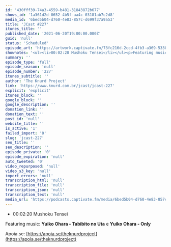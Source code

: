 ```yaml
---
id: '430fff39-74a3-4559-b481-31843872b677'
shows_id: '1a361d2d-0652-4b5f-aa4c-03181ab7c2d8'
media_id: '6bed5b04-d760-4e83-857c-d699f37a9a53'
title: 'JCast #227'
itunes_title: ''
published_date: '2021-06-20T19:00:00.000Z'
guid: 'null'
status: 'Scheduled'
episode_art: 'https://artwork.captivate.fm/73fc216d-2ccd-4fb3-a369-53383792f4fc/0aLPZC_8LyqQGn5sETlIWSgd.jpg'
shownotes: '<ul><li>00:02:20 Mushoku Tensei</li></ul><p>Featuring music: <strong>Yuiko Ohara - Tabibito no Uta</strong> e <strong>Yuiko Ohara - Only</strong></p><p>Apoia.se: <a href="https://apoia.se/theknurdproject" rel="noopener noreferrer" target="_blank">https://apoia.se/theknurdproject</a></p>'
summary: ''
episode_type: 'full'
episode_season: 'null'
episode_number: '227'
itunes_subtitle: ''
author: 'The Knurd Project'
link: 'https://www.knurd.com.br/jcast/jcast-227'
explicit: 'explicit'
itunes_block: ''
google_block: ''
google_description: ''
donation_link: ''
donation_text: ''
post_id: 'null'
website_title: ''
is_active: '1'
failed_import: '0'
slug: 'jcast-227'
seo_title: ''
seo_description: ''
episode_private: '0'
episode_expiration: 'null'
auto_tweeted: '0'
video_repurposed: 'null'
video_s3_key: 'null'
import_errors: 'null'
transcription_html: 'null'
transcription_file: 'null'
transcription_json: 'null'
transcription_text: 'null'
media_url: 'https://podcasts.captivate.fm/media/6bed5b04-d760-4e83-857c-d699f37a9a53/jcast227.mp3'
---
```

*   00:02:20 Mushoku Tensei

Featuring music: **Yuiko Ohara - Tabibito no Uta** e **Yuiko Ohara - Only**

Apoia.se: [https://apoia.se/theknurdproject](https://apoia.se/theknurdproject)